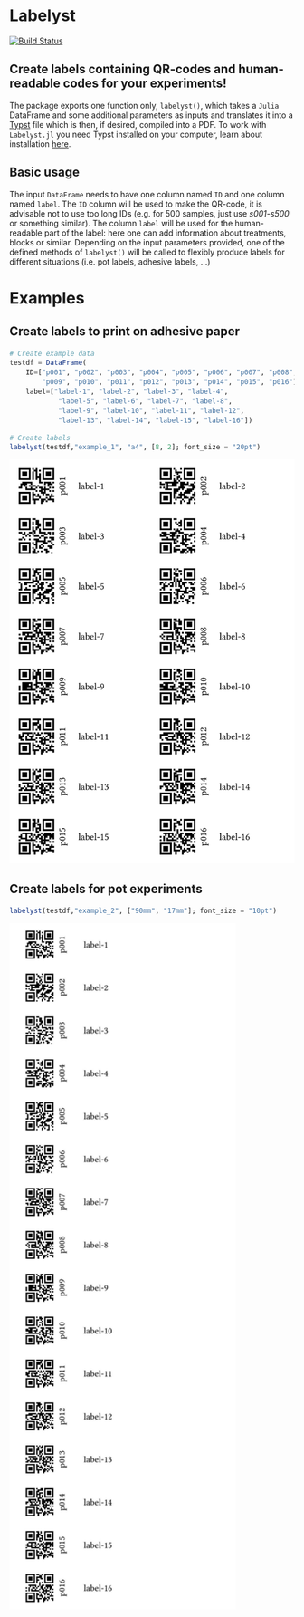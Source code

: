 # Labelyst

[![Build Status](https://github.com/emanuel-kopp/Labelyst.jl/actions/workflows/CI.yml/badge.svg?branch=main)](https://github.com/emanuel-kopp/Labelyst.jl/actions/workflows/CI.yml?query=branch%3Amain)

## Create labels containing QR-codes and human-readable codes for your experiments!

The package exports one function only, `labelyst()`, which takes a `Julia` DataFrame and some additional parameters as inputs and translates it into a [Typst](https://typst.app/) file which is then, if desired, compiled into a PDF. To work with `Labelyst.jl` you need Typst installed on your computer, learn about installation [here](https://github.com/typst/typst).

## Basic usage

The input `DataFrame` needs to have one column named `ID` and one column named `label`. The `ID` column will be used to make the QR-code, it is advisable not to use too long IDs (e.g. for 500 samples, just use _s001-s500_ or something similar). The column `label` will be used for the human-readable part of the label: here one can add information about treatments, blocks or similar. Depending on the input parameters provided, one of the defined methods of `labelyst()` will be called to flexibly produce labels for different situations (i.e. pot labels, adhesive labels, ...)

# Examples
## Create labels to print on adhesive paper

```julia
# Create example data
testdf = DataFrame(
    ID=["p001", "p002", "p003", "p004", "p005", "p006", "p007", "p008",
        "p009", "p010", "p011", "p012", "p013", "p014", "p015", "p016"],
    label=["label-1", "label-2", "label-3", "label-4",
            "label-5", "label-6", "label-7", "label-8",
            "label-9", "label-10", "label-11", "label-12",
            "label-13", "label-14", "label-15", "label-16"])
```
```julia
# Create labels
labelyst(testdf,"example_1", "a4", [8, 2]; font_size = "20pt")
```
<img src="docs/assets/example_1.jpg" width="600"> 


## Create labels for pot experiments
```julia
labelyst(testdf,"example_2", ["90mm", "17mm"]; font_size = "10pt")
```

<img src="docs/assets/example_2.jpg" width="400">

